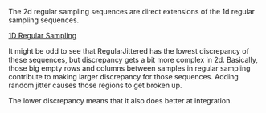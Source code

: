The 2d regular sampling sequences are direct extensions of the 1d regular sampling sequences.

[1D Regular Sampling](../../../_1d/samples/regular/page.md)  

It might be odd to see that RegularJittered has the lowest discrepancy of these sequences, but discrepancy gets a bit more complex in 2d.  Basically, those big empty rows and columns between samples in regular sampling contribute to making larger discrepancy for those sequences.  Adding random jitter causes those regions to get broken up.

The lower discrepancy means that it also does better at integration.
